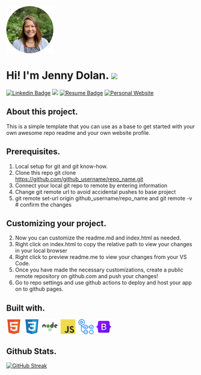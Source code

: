 <img src = "./imageassets/jennyd.png" width = "125"/>

#  Hi! I'm Jenny Dolan. <img src="https://media.giphy.com/media/hvRJCLFzcasrR4ia7z/giphy.gif" width="30px" vertical-align = "bottom"/>

[![Linkedin Badge](https://img.shields.io/badge/-Jenny_Dolan-blue?style=flat&logo=Linkedin&logoColor=white)](https://www.linkedin.com/in/jenniferdolan/)
![](https://komarev.com/ghpvc/?username=brightvibesrock&color=ff69b4&abbreviated=true&base=1000&label=Profile+Views)
[![Resume Badge](https://img.shields.io/badge/-Resume-red?style=flat&height=24&logo=Resume&logoColor=white)](https://brightvibesrock.github.io/myresume/)
[![Personal Website](https://img.shields.io/badge/-Website-green?style=flat&height=24&logo=website&logoColor=white)](https://brightvibesrock.github.io/brightvibes/)
</div>
<div align="left" vertical-align "center">

## About this project.
This is a simple template that you can use as a base to get started with your own awesome repo readme and your own website profile.

## Prerequisites.

1. Local setup for git and git know-how.
2. Clone this repo git clone https://github.com/github_username/repo_name.git
3. Connect your local git repo to remote by entering information
4. Change git remote url to avoid accidental pushes to base project
5. git remote set-url origin github_username/repo_name and git remote -v # confirm the changes

## Customizing your project.
2. Now you can customize the readme.md and index.html as needed.
5. Right click on index.html to copy the relative path to view your changes in your local browser
6. Right click to preview readme.me to view your changes from your VS Code.
7. Once you have made the necessary customizations, create a public remote repository on github.com and push your changes!
8. Go to repo settings and use github actions to deploy and host your app on to github pages.

## Built with.

  <img src="./imageassets/html5-original.svg" title="HTML5" alt="HTML" width="40" height="40"/>&nbsp;
  <img src="./imageassets/css3-original.svg" title="CSS3" alt="CSS3" width="40" height="40"/>&nbsp;
  <img src="./imageassets/nodejs-original-wordmark.svg" title="NodeJS" alt="NodeJS" width="40" height="40"/>&nbsp;
  <img src="./imageassets/javascript-original.svg" title="JavaScrpt" alt="JS" width="40" height="40"/>&nbsp;
  <img src="./imageassets/githubactions-plain.svg" title="GithubActions" alt="GHA" width="40" height="40"/>&nbsp;
  <img src="./imageassets/bootstrap-original.svg" title="Bootstrap" alt="Bootstrap" width="40" height="40"/>&nbsp;

## Github Stats.
<a href="https://git.io/streak-stats"><img src="https://github-readme-streak-stats.herokuapp.com?user=brightvibesrock&border_radius=4&mode=weekly&card_width=450&card_height=150&type=png" alt="GitHub Streak"/></a>
